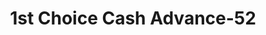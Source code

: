 ---
f_zip-code: 45133
f_state-code: OH
title: 1st Choice Cash Advance-52
f_phone: 937-393-5000
f_city-only: Hillsboro
f_address: 1098 N High Street Hillsboro
f_location-unique-id: '52'
slug: 1st-choice-cash-advance-52
updated-on: '2024-05-30T13:46:58.046Z'
created-on: '2024-05-30T13:36:59.803Z'
published-on: '2024-05-30T13:54:32.469Z'
f_city-state: cms/city/hillsboro-oh.md
f_company: cms/company/1st-choice-cash-advance.md
f_state: cms/state/ohio.md
layout: '[payday-loan].html'
tags: payday-loan
---